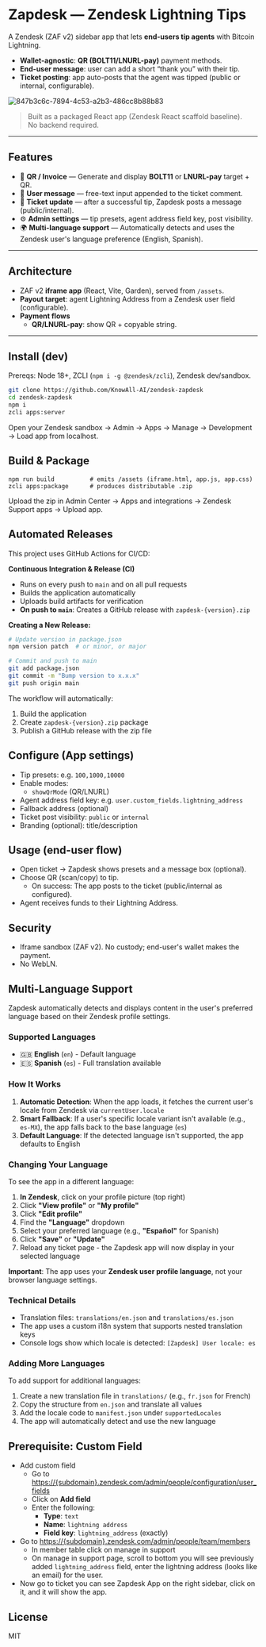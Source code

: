 # Zapdesk — Zendesk Lightning Tips

A Zendesk (ZAF v2) sidebar app that lets **end-users tip agents** with Bitcoin Lightning.

- **Wallet-agnostic**: **QR (BOLT11/LNURL-pay)** payment methods.
- **End-user message**: user can add a short “thank you” with their tip.
- **Ticket posting**: app auto-posts that the agent was tipped (public or internal, configurable).

![847b3c6c-7894-4c53-a2b3-486cc8b88b83](https://github.com/user-attachments/assets/9bc94d6b-ebea-44bf-a098-03c274e91c1f)

> Built as a packaged React app (Zendesk React scaffold baseline).  
> No backend required.

---

## Features

- 🧾 **QR / Invoice** — Generate and display **BOLT11** or **LNURL-pay** target + QR.
- 💬 **User message** — free-text input appended to the ticket comment.
- 📨 **Ticket update** — after a successful tip, Zapdesk posts a message (public/internal).
- ⚙️ **Admin settings** — tip presets, agent address field key, post visibility.
- 🌍 **Multi-language support** — Automatically detects and uses the Zendesk user's language preference (English, Spanish).

---

## Architecture

- ZAF v2 **iframe app** (React, Vite, Garden), served from `/assets`.
- **Payout target**: agent Lightning Address from a Zendesk user field (configurable).
- **Payment flows**
  - **QR/LNURL-pay**: show QR + copyable string.

---

## Install (dev)

Prereqs: Node 18+, ZCLI (`npm i -g @zendesk/zcli`), Zendesk dev/sandbox.

```bash
git clone https://github.com/KnowAll-AI/zendesk-zapdesk
cd zendesk-zapdesk
npm i
zcli apps:server
```

Open your Zendesk sandbox → Admin → Apps → Manage → Development → Load app from localhost.

## Build & Package

```
npm run build          # emits /assets (iframe.html, app.js, app.css)
zcli apps:package      # produces distributable .zip
```

Upload the zip in Admin Center → Apps and integrations → Zendesk Support apps → Upload app.

## Automated Releases

This project uses GitHub Actions for CI/CD:

**Continuous Integration & Release (CI)**
- Runs on every push to `main` and on all pull requests
- Builds the application automatically
- Uploads build artifacts for verification
- **On push to `main`**: Creates a GitHub release with `zapdesk-{version}.zip`

**Creating a New Release:**

```bash
# Update version in package.json
npm version patch  # or minor, or major

# Commit and push to main
git add package.json
git commit -m "Bump version to x.x.x"
git push origin main
```

The workflow will automatically:
1. Build the application
2. Create `zapdesk-{version}.zip` package
3. Publish a GitHub release with the zip file

## Configure (App settings)

- Tip presets: e.g. `100,1000,10000`
- Enable modes:
  - `showQrMode` (QR/LNURL)
- Agent address field key: e.g. `user.custom_fields.lightning_address`
- Fallback address (optional)
- Ticket post visibility: `public` or `internal`
- Branding (optional): title/description

## Usage (end-user flow)

- Open ticket → Zapdesk shows presets and a message box (optional).
- Choose QR (scan/copy) to tip.
  - On success: The app posts to the ticket (public/internal as configured).
- Agent receives funds to their Lightning Address.

## Security

- Iframe sandbox (ZAF v2). No custody; end-user's wallet makes the payment.
- No WebLN.

## Multi-Language Support

Zapdesk automatically detects and displays content in the user's preferred language based on their Zendesk profile settings.

### Supported Languages

- 🇬🇧 **English** (`en`) - Default language
- 🇪🇸 **Spanish** (`es`) - Full translation available

### How It Works

1. **Automatic Detection**: When the app loads, it fetches the current user's locale from Zendesk via `currentUser.locale`
2. **Smart Fallback**: If a user's specific locale variant isn't available (e.g., `es-MX`), the app falls back to the base language (`es`)
3. **Default Language**: If the detected language isn't supported, the app defaults to English

### Changing Your Language

To see the app in a different language:

1. **In Zendesk**, click on your profile picture (top right)
2. Click **"View profile"** or **"My profile"**
3. Click **"Edit profile"**
4. Find the **"Language"** dropdown
5. Select your preferred language (e.g., **"Español"** for Spanish)
6. Click **"Save"** or **"Update"**
7. Reload any ticket page - the Zapdesk app will now display in your selected language

**Important**: The app uses your **Zendesk user profile language**, not your browser language settings.

### Technical Details

- Translation files: `translations/en.json` and `translations/es.json`
- The app uses a custom i18n system that supports nested translation keys
- Console logs show which locale is detected: `[Zapdesk] User locale: es`

### Adding More Languages

To add support for additional languages:

1. Create a new translation file in `translations/` (e.g., `fr.json` for French)
2. Copy the structure from `en.json` and translate all values
3. Add the locale code to `manifest.json` under `supportedLocales`
4. The app will automatically detect and use the new language

## Prerequisite: Custom Field

- Add custom field
  - Go to [https://{subdomain}.zendesk.com/admin/people/configuration/user_fields](https://{subdomain}.zendesk.com/admin/people/configuration/user_fields)
  - Click on **Add field**
  - Enter the following:
    - **Type**: `text`
    - **Name**: `lightning address`
    - **Field key**: `lightning_address` (exactly)
- Go to [https://{subdomain}.zendesk.com/admin/people/team/members](https://{subdomain}.zendesk.com/admin/people/team/members)
  - In member table click on manage in support
  - On manage in support page, scroll to bottom you will see previously added `lightning_address` field, enter the lightning address (looks like an email) for the user.
- Now go to ticket you can see Zapdesk App on the right sidebar, click on it, and it will show the app.


## License

MIT
